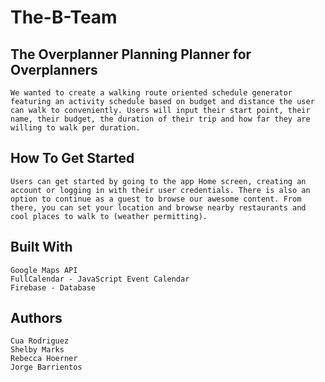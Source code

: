 # The-B-Team

## The Overplanner Planning Planner for Overplanners
    We wanted to create a walking route oriented schedule generator featuring an activity schedule based on budget and distance the user can walk to conveniently. Users will input their start point, their name, their budget, the duration of their trip and how far they are willing to walk per duration. 

## How To Get Started
    Users can get started by going to the app Home screen, creating an account or logging in with their user credentials. There is also an option to continue as a guest to browse our awesome content. From there, you can set your location and browse nearby restaurants and cool places to walk to (weather permitting). 

## Built With
    Google Maps API
    FullCalendar - JavaScript Event Calendar
    Firebase - Database

## Authors
    Cua Rodriguez
    Shelby Marks
    Rebecca Hoerner
    Jorge Barrientos